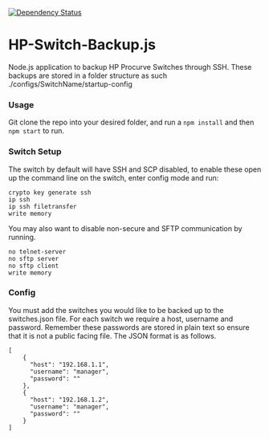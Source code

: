 [![Dependency Status](https://david-dm.org/woodjamie/HP-Switch-Backup.js.svg)](https://david-dm.org/woodjamie/HP-Switch-Backup.js)
# HP-Switch-Backup.js
Node.js application to backup HP Procurve Switches through SSH.
These backups are stored in a folder structure as such
./configs/SwitchName/startup-config

### Usage
Git clone the repo into your desired folder, and run a
```npm install```
and then
```npm start``` to run.

### Switch Setup

The switch by default will have SSH and SCP disabled, to enable these open up the command line on the switch, enter config mode and run:
```
crypto key generate ssh  
ip ssh
ip ssh filetransfer
write memory  
```

You may also want to disable non-secure and SFTP communication by running.
```
no telnet-server  
no sftp server  
no sftp client  
write memory  
```

### Config
You must add the switches you would like to be backed up to the switches.json file. For each switch we require a host, username and password. Remember these passwords are stored in plain text so ensure that it is not a public facing file.
The JSON format is as follows.
```
[
    {
      "host": "192.168.1.1",
      "username": "manager",
      "password": ""
    },
    {
      "host": "192.168.1.2",
      "username": "manager",
      "password": ""
    }
]
```
